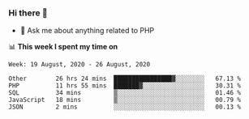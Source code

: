 ### Hi there 👋

<!--
**mustafaculban/mustafaculban** is a ✨ _special_ ✨ repository because its `README.md` (this file) appears on your GitHub profile.

Here are some ideas to get you started:

- 🌱 I’m currently learning ...
- 👯 I’m looking to collaborate on ...
- 🤔 I’m looking for help with ...
- 📫 How to reach me: ...
- 😄 Pronouns: ...
- ⚡ Fun fact: ...

-->
- 💬 Ask me about anything related to PHP


📊 **This week I spent my time on**
<!--START_SECTION:waka-->
```text
Week: 19 August, 2020 - 26 August, 2020

Other        26 hrs 24 mins  ████████████████▓░░░░░░░░   67.13 % 
PHP          11 hrs 55 mins  ███████▓░░░░░░░░░░░░░░░░░   30.31 % 
SQL          34 mins         ▒░░░░░░░░░░░░░░░░░░░░░░░░   01.46 % 
JavaScript   18 mins         ▒░░░░░░░░░░░░░░░░░░░░░░░░   00.79 % 
JSON         2 mins          ░░░░░░░░░░░░░░░░░░░░░░░░░   00.13 % 
```
<!--END_SECTION:waka-->
